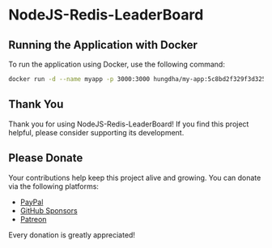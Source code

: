 # NodeJS-Redis-LeaderBoard
## Running the Application with Docker

To run the application using Docker, use the following command:

```bash
docker run -d --name myapp -p 3000:3000 hungdha/my-app:5c8bd2f329f3d325b3615b90d827319f176fa967
```
## Thank You

Thank you for using NodeJS-Redis-LeaderBoard! If you find this project helpful, please consider supporting its development.

## Please Donate

Your contributions help keep this project alive and growing. You can donate via the following platforms:

- [PayPal](https://www.paypal.com/donate)
- [GitHub Sponsors](https://github.com/sponsors)
- [Patreon](https://www.patreon.com)

Every donation is greatly appreciated!
